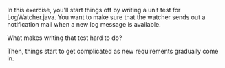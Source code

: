 In this exercise, you'll start things off by writing a unit test for LogWatcher.java. You want to make sure that the
watcher sends out a notification mail when a new log message is available.

What makes writing that test hard to do?

Then, things start to get complicated as new requirements gradually come in.